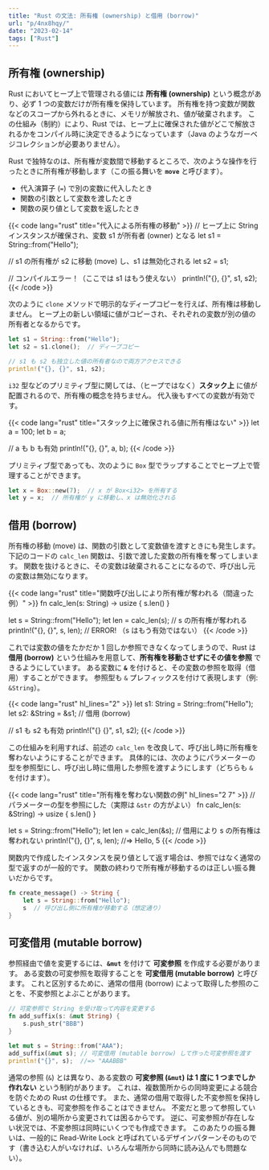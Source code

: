 ```yaml
---
title: "Rust の文法: 所有権 (ownership) と借用 (borrow)"
url: "p/4nx8hqy/"
date: "2023-02-14"
tags: ["Rust"]
---
```


所有権 (ownership)
----

Rust においてヒープ上で管理される値には __所有権 (ownership)__ という概念があり、必ず 1 つの変数だけが所有権を保持しています。
所有権を持つ変数が関数などのスコープから外れるときに、メモリが解放され、値が破棄されます。
この仕組み（制約）により、Rust では、ヒープ上に確保された値がどこで解放されるかをコンパイル時に決定できるようになっています（Java のようなガーベジコレクションが必要ありません）。

Rust で独特なのは、所有権が変数間で移動するところで、次のような操作を行ったときに所有権が移動します（この振る舞いを __`move`__ と呼びます）。

- 代入演算子 (`=`) で別の変数に代入したとき
- 関数の引数として変数を渡したとき
- 関数の戻り値として変数を返したとき

{{< code lang="rust" title="代入による所有権の移動" >}}
// ヒープ上に String インスタンスが確保され、変数 s1 が所有者 (owner) となる
let s1 = String::from("Hello");

// s1 の所有権が s2 に移動 (move) し、s1 は無効化される
let s2 = s1;

// コンパイルエラー！（ここでは s1 はもう使えない）
println!("{}, {}", s1, s2);
{{< /code >}}

次のように `clone` メソッドで明示的なディープコピーを行えば、所有権は移動しません。
ヒープ上の新しい領域に値がコピーされ、それぞれの変数が別の値の所有者となるからです。

```rust
let s1 = String::from("Hello");
let s2 = s1.clone();  // ディープコピー

// s1 も s2 も独立した値の所有者なので両方アクセスできる
println!("{}, {}", s1, s2);
```

`i32` 型などのプリミティブ型に関しては、（ヒープではなく）__スタック上__ に値が配置されるので、所有権の概念を持ちません。
代入後もすべての変数が有効です。

{{< code lang="rust" title="スタック上に確保される値に所有権はない" >}}
let a = 100;
let b = a;

// a も b も有効
println!("{}, {}", a, b);
{{< /code >}}

プリミティブ型であっても、次のように `Box` 型でラップすることでヒープ上で管理することができます。

```rust
let x = Box::new(7);  // x が Box<i32> を所有する
let y = x;  // 所有権が y に移動し、x は無効化される
```


借用 (borrow)
----

所有権の移動 (move) は、関数の引数として変数値を渡すときにも発生します。
下記のコードの `calc_len` 関数は、引数で渡した変数の所有権を奪ってしまいます。
関数を抜けるときに、その変数は破棄されることになるので、呼び出し元の変数は無効になります。

{{< code lang="rust" title="関数呼び出しにより所有権が奪われる（間違った例）" >}}
fn calc_len(s: String) -> usize {
    s.len()
}

let s = String::from("Hello");
let len = calc_len(s); // s の所有権が奪われる
println!("{}, {}", s, len); // ERROR! （s はもう有効ではない）
{{< /code >}}

これでは変数の値をたかだか 1 回しか参照できなくなってしまうので、Rust は __借用 (borrow)__ という仕組みを用意して、__所有権を移動させずにその値を参照__ できるようにしています。
ある変数に __`&`__ を付けると、その変数の参照を取得（借用）することができます。
参照型も `&` プレフィックスを付けて表現します（例: `&String`）。

{{< code lang="rust" hl_lines="2" >}}
let s1: String = String::from("Hello");
let s2: &String = &s1; // 借用 (borrow)

// s1 も s2 も有効
println!("{} {}", s1, s2);
{{< /code >}}

この仕組みを利用すれば、前述の `calc_len` を改良して、呼び出し時に所有権を奪わないようにすることができます。
具体的には、次のようにパラメーターの型を参照型にし、呼び出し時に借用した参照を渡すようにします（どちらも `&` を付けます）。

{{< code lang="rust" title="所有権を奪わない関数の例" hl_lines="2 7" >}}
// パラメーターの型を参照にした（実際は `&str` の方がよい）
fn calc_len(s: &String) -> usize {
    s.len()
}

let s = String::from("Hello");
let len = calc_len(&s); // 借用により s の所有権は奪われない
println!("{}, {}", s, len); //=> Hello, 5
{{< /code >}}

関数内で作成したインスタンスを戻り値として返す場合は、参照ではなく通常の型で返すのが一般的です。
関数の終わりで所有権が移動するのは正しい振る舞いだからです。

```rust
fn create_message() -> String {
    let s = String::from("Hello");
    s  // 呼び出し側に所有権が移動する（想定通り）
}
```


可変借用 (mutable borrow)
----

参照経由で値を変更するには、__`&mut`__ を付けて __可変参照__ を作成する必要があります。
ある変数の可変参照を取得することを __可変借用 (mutable borrow)__ と呼びます。
これと区別するために、通常の借用 (borrow) によって取得した参照のことを、不変参照とよぶことがあります。

```rust
// 可変参照で String を受け取って内容を変更する
fn add_suffix(s: &mut String) {
    s.push_str("BBB")
}

let mut s = String::from("AAA");
add_suffix(&mut s); // 可変借用 (mutable borrow) して作った可変参照を渡す
println!("{}", s);  //=> "AAABBB"
```

通常の参照 (`&`) とは異なり、ある変数の __可変参照 (`&mut`) は 1 度に 1 つまでしか作れない__ という制約があります。
これは、複数箇所からの同時変更による競合を防ぐための Rust の仕様です。
また、通常の借用で取得した不変参照を保持しているときも、可変参照を作ることはできません。
不変だと思って参照している値が、別の場所から変更されては困るからです。
逆に、可変参照が存在しない状況では、不変参照は同時にいくつでも作成できます。
このあたりの振る舞いは、一般的に Read-Write Lock と呼ばれているデザインパターンそのものです（書き込む人がいなければ、いろんな場所から同時に読み込んでも問題ない）。

